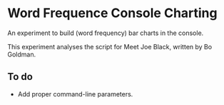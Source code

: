 # Word Frequence Console Charting

An experiment to build (word frequency) bar charts in the console.

This experiment analyses the script for Meet Joe Black, written by Bo Goldman.

## To do

* Add proper command-line parameters.